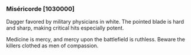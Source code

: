 ### Miséricorde [1030000]

Dagger favored by military physicians in white. The pointed blade is hard and sharp, making critical hits especially potent.

Medicine is mercy, and mercy upon the battlefield is ruthless. Beware the killers clothed as men of compassion.